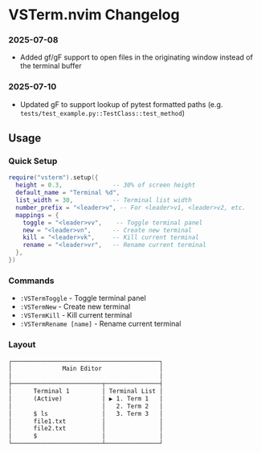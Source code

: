 # VSTerm.nvim Changelog

### 2025-07-08

- Added gf/gF support to open files in the originating window instead of the terminal buffer

### 2025-07-10

- Updated gF to support lookup of pytest formatted paths (e.g. `tests/test_example.py::TestClass::test_method`)

## Usage

### Quick Setup

```lua
require("vsterm").setup({
  height = 0.3,              -- 30% of screen height
  default_name = "Terminal %d",
  list_width = 30,           -- Terminal list width
  number_prefix = "<leader>v", -- For <leader>v1, <leader>v2, etc.
  mappings = {
    toggle = "<leader>vv",    -- Toggle terminal panel
    new = "<leader>vn",      -- Create new terminal
    kill = "<leader>vk",     -- Kill current terminal
    rename = "<leader>vr",   -- Rename current terminal
  },
})
```

### Commands

- `:VSTermToggle` - Toggle terminal panel
- `:VSTermNew` - Create new terminal
- `:VSTermKill` - Kill current terminal
- `:VSTermRename [name]` - Rename current terminal

### Layout

```txt
┌─────────────────────────────────────────┐
│              Main Editor                │
│                                         │
├─────────────────────────┬───────────────┤
│      Terminal 1         │ Terminal List │
│      (Active)           │ ▶ 1. Term 1   │
│                         │   2. Term 2   │
│      $ ls               │   3. Term 3   │
│      file1.txt          │               │
│      file2.txt          │               │
│      $                  │               │
└─────────────────────────┴───────────────┘
```
